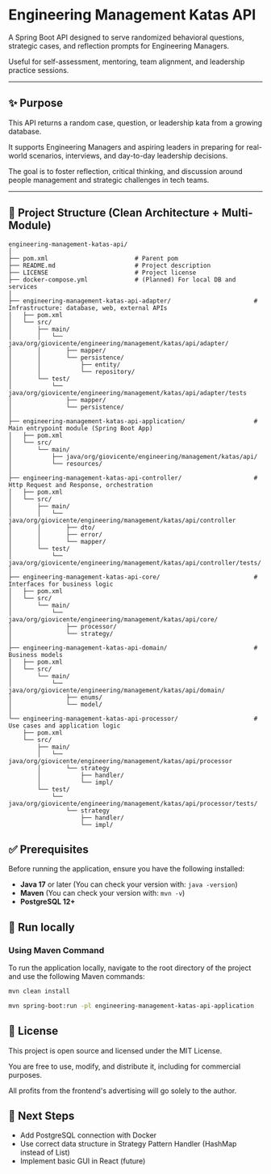 # Engineering Management Katas API

A Spring Boot API designed to serve randomized behavioral questions, strategic cases, and reflection prompts for Engineering Managers.  

Useful for self-assessment, mentoring, team alignment, and leadership practice sessions.

---

## ✨ Purpose

This API returns a random case, question, or leadership kata from a growing database.  

It supports Engineering Managers and aspiring leaders in preparing for real-world scenarios, interviews, and day-to-day leadership decisions.  

The goal is to foster reflection, critical thinking, and discussion around people management and strategic challenges in tech teams.

---

## 📁 Project Structure (Clean Architecture + Multi-Module)

```plaintext
engineering-management-katas-api/
│
├── pom.xml                        # Parent pom
├── README.md                      # Project description
├── LICENSE                        # Project license
├── docker-compose.yml             # (Planned) For local DB and services
│
├── engineering-management-katas-api-adapter/                       # Infrastructure: database, web, external APIs
│   ├── pom.xml
│   └── src/
│       ├── main/
│       │   └── java/org/giovicente/engineering/management/katas/api/adapter/
│       │       ├── mapper/
│       │       └── persistence/
│       │           ├── entity/
│       │           └── repository/
│       └── test/
│           └── java/org/giovicente/engineering/management/katas/api/adapter/tests
│               ├── mapper/
│               └── persistence/
│
├── engineering-management-katas-api-application/                   # Main entrypoint module (Spring Boot App)
│   ├── pom.xml
│   └── src/
│       └── main/
│           ├── java/org/giovicente/engineering/management/katas/api/
│           └── resources/
│
├── engineering-management-katas-api-controller/                    # Http Request and Response, orchestration
│   ├── pom.xml
│   └── src/
│       ├── main/
│       │   └── java/org/giovicente/engineering/management/katas/api/controller 
│       │       ├── dto/
│       │       ├── error/
│       │       └── mapper/
│       └── test/
│           └── java/org/giovicente/engineering/management/katas/api/controller/tests/
│
├── engineering-management-katas-api-core/                          # Interfaces for business logic
│   ├── pom.xml
│   └── src/
│       └── main/
│           └── java/org/giovicente/engineering/management/katas/api/core/
│               ├── processor/
│               └── strategy/
│
├── engineering-management-katas-api-domain/                        # Business models
│   ├── pom.xml
│   └── src/
│       └── main/
│           └── java/org/giovicente/engineering/management/katas/api/domain/
│               ├── enums/
│               └── model/
│
└── engineering-management-katas-api-processor/                     # Use cases and application logic
    ├── pom.xml
    └── src/
        ├── main/
        │   └── java/org/giovicente/engineering/management/katas/api/processor
        │       └── strategy
        │           ├── handler/
        │           └── impl/
        └── test/
            └── java/org/giovicente/engineering/management/katas/api/processor/tests/
                └── strategy
                    ├── handler/
                    └── impl/
```

## ✅ Prerequisites

Before running the application, ensure you have the following installed:

- **Java 17** or later (You can check your version with: `java -version`)
- **Maven** (You can check your version with: `mvn -v`)
- **PostgreSQL 12+**

## 🧪 Run locally

### Using Maven Command

To run the application locally, navigate to the root directory of the project and use the following Maven commands:

```bash
mvn clean install
```

```bash
mvn spring-boot:run -pl engineering-management-katas-api-application
```

## 📄 License

This project is open source and licensed under the MIT License.

You are free to use, modify, and distribute it, including for commercial purposes.

All profits from the frontend's advertising will go solely to the author.

## 🚧 Next Steps

- Add PostgreSQL connection with Docker
- Use correct data structure in Strategy Pattern Handler (HashMap instead of List)
- Implement basic GUI in React (future)

